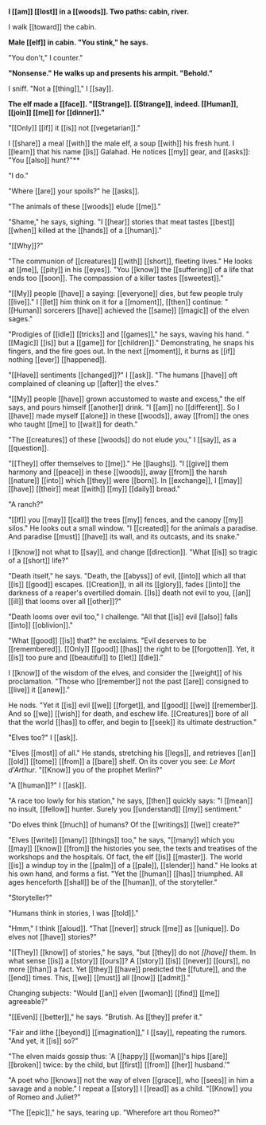 **I [[am]] [[lost]] in a [[woods]]. Two paths: cabin, river.** 

I walk [[toward]] the cabin.

**Male [[elf]] in cabin. "You stink," he says.**

"You don't," I counter."

**"Nonsense." He walks up and presents his armpit. "Behold."**

I sniff. "Not a [[thing]]," I [[say]].

**The elf made a [[face]]. "[[Strange]]. [[Strange]], indeed. [[Human]], [[join]] [[me]] for [[dinner]]."**

"[[Only]] [[if]] it [[is]] not [[vegetarian]]."

I [[share]] a meal [[with]] the male elf, a soup [[with]] his fresh hunt. I [[learn]] that his name [[is]] Galahad. He notices [[my]] gear, and [[asks]]: "You [[also]] hunt?"**

"I do."

"Where [[are]] your spoils?" he [[asks]].

"The animals of these [[woods]] elude [[me]]."

"Shame," he says, sighing. "I [[hear]] stories that meat tastes [[best]] [[when]] killed at the [[hands]] of a [[human]]."

"[[Why]]?"

"The communion of [[creatures]] [[with]] [[short]], fleeting lives." He looks at [[me]], [[pity]] in his [[eyes]]. "You [[know]] the [[suffering]] of a life that ends too [[soon]]. The compassion of a killer tastes [[sweetest]]."

"[[My]] people [[have]] a saying: [[everyone]] dies, but few people truly [[live]]." I [[let]] him think on it for a [[moment]], [[then]] continue: "[[Human]] sorcerers [[have]] achieved the [[same]] [[magic]] of the elven sages."

"Prodigies of [[idle]] [[tricks]] and [[games]]," he says, waving his hand. "[[Magic]] [[is]] but a [[game]] for [[children]]." Demonstrating, he snaps his fingers, and the fire goes out. In the next [[moment]], it burns as [[if]] nothing [[ever]] [[happened]].

"[[Have]] sentiments [[changed]]?" I [[ask]]. "The humans [[have]] oft complained of cleaning up [[after]] the elves."

"[[My]] people [[have]] grown accustomed to waste and excess," the elf says, and pours himself [[another]] drink. "I [[am]] no [[different]]. So I [[have]] made myself [[alone]] in these [[woods]], away [[from]] the ones who taught [[me]] to [[wait]] for death."

"The [[creatures]] of these [[woods]] do not elude you," I [[say]], as a [[question]].

"[[They]] offer themselves to [[me]]." He [[laughs]]. "I [[give]] them harmony and [[peace]] in these [[woods]], away [[from]] the harsh [[nature]] [[into]] which [[they]] were [[born]]. In [[exchange]], I [[may]] [[have]] [[their]] meat [[with]] [[my]] [[daily]] bread."

"A ranch?"

"[[If]] you [[may]] [[call]] the trees [[my]] fences, and the canopy [[my]] silos." He looks out a small window. "I [[created]] for the animals a paradise. And paradise [[must]] [[have]] its wall, and its outcasts, and its snake."

I [[know]] not what to [[say]], and change [[direction]]. "What [[is]] so tragic of a [[short]] life?"

"Death itself," he says. "Death, the [[abyss]] of evil, [[into]] which all that [[is]] [[good]] escapes. [[Creation]], in all its [[glory]], fades [[into]] the darkness of a reaper's overtilled domain. [[Is]] death not evil to you, [[an]] [[ill]] that looms over all [[other]]?"

"Death looms over evil too," I challenge. "All that [[is]] evil [[also]] falls [[into]] [[oblivion]]."

"What [[good]] [[is]] that?" he exclaims. "Evil deserves to be [[remembered]]. [[Only]] [[good]] [[has]] the right to be [[forgotten]]. Yet, it [[is]] too pure and [[beautiful]] to [[let]] [[die]]."

I [[know]] of the wisdom of the elves, and consider the [[weight]] of his proclamation. "Those who [[remember]] not the past [[are]] consigned to [[live]] it [[anew]]."

He nods. "Yet it [[is]] evil [[we]] [[forget]], and [[good]] [[we]] [[remember]]. And so [[we]] [[wish]] for death, and eschew life. [[Creatures]] bore of all that the world [[has]] to offer, and begin to [[seek]] its ultimate destruction."

"Elves too?" I [[ask]].

"Elves [[most]] of all." He stands, stretching his [[legs]], and retrieves [[an]] [[old]] [[tome]] [[from]] a [[bare]] shelf. On its cover you see: *Le Mort d'Arthur*. "[[Know]] you of the prophet Merlin?"

"A [[human]]?" I [[ask]].

"A race too lowly for his station," he says, [[then]] quickly says: "I [[mean]] no insult, [[fellow]] hunter. Surely you [[understand]] [[my]] sentiment."

"Do elves think [[much]] of humans? Of the [[writings]] [[we]] create?"

"Elves [[write]] [[many]] [[things]] too," he says, "[[many]] which you [[may]] [[know]] [[from]] the histories you see, the texts and treatises of the workshops and the hospitals. Of fact, the elf [[is]] [[master]]. The world [[is]] a windup toy in the [[palm]] of a [[pale]], [[slender]] hand." He looks at his own hand, and forms a fist. "Yet the [[human]] [[has]] triumphed. All ages henceforth [[shall]] be of the [[human]], of the storyteller."

"Storyteller?"

"Humans think in stories, I was [[told]]."

"Hmm," I think [[aloud]]. "That [[never]] struck [[me]] as [[unique]]. Do elves not [[have]] stories?"

"[[They]] [[know]] of stories," he says, "but [[they]] do not *[[have]]* them. In what sense [[is]] a [[story]] [[ours]]? A [[story]] [[is]] [[never]] [[ours]], no more [[than]] a fact. Yet [[they]] [[have]] predicted the [[future]], and the [[end]] times. This, [[we]] [[must]] all [[now]] [[admit]]."

Changing subjects: "Would [[an]] elven [[woman]] [[find]] [[me]] agreeable?"

"[[Even]] [[better]]," he says. "Brutish. As [[they]] prefer it."

"Fair and lithe [[beyond]] [[imagination]]," I [[say]], repeating the rumors. "And yet, it [[is]] so?"

"The elven maids gossip thus: 'A [[happy]] [[woman]]'s hips [[are]] [[broken]] twice: by the child, but [[first]] [[from]] [[her]] husband.'"

"A poet who [[knows]] not the way of elven [[grace]], who [[sees]] in him a savage and a noble." I repeat a [[story]] I [[read]] as a child. "[[Know]] you of Romeo and Juliet?"

"The [[epic]]," he says, tearing up. "Wherefore art thou Romeo?"

